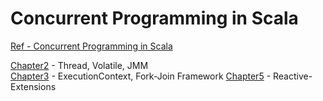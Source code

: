 # Concurrent Programming in Scala

[Ref - Concurrent Programming in Scala](http://www.amazon.com/Learning-Concurrent-Programming-Aleksandar-Prokopec/dp/1783281413/ref=sr_1_1?s=books&ie=UTF8&qid=1433256276&sr=1-1&keywords=concurrent+programming+in+scala)

[Chapter2]() - Thread, Volatile, JMM  
[Chapter3]() - ExecutionContext, Fork-Join Framework 
[Chapter5]() - Reactive-Extensions  